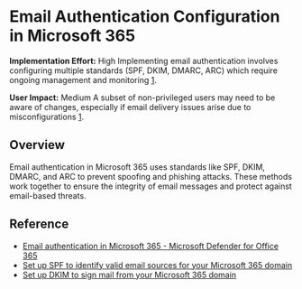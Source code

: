 # Email Authentication Configuration in Microsoft 365

**Implementation Effort:** High
Implementing email authentication involves configuring multiple standards (SPF, DKIM, DMARC, ARC) which require ongoing management and monitoring [1](https://learn.microsoft.com/en-us/defender-office-365/email-authentication-about).

**User Impact:** Medium
A subset of non-privileged users may need to be aware of changes, especially if email delivery issues arise due to misconfigurations [1](https://learn.microsoft.com/en-us/defender-office-365/email-authentication-about).

## Overview
Email authentication in Microsoft 365 uses standards like SPF, DKIM, DMARC, and ARC to prevent spoofing and phishing attacks. These methods work together to ensure the integrity of email messages and protect against email-based threats.

## Reference
- [Email authentication in Microsoft 365 - Microsoft Defender for Office 365](https://learn.microsoft.com/en-us/defender-office-365/email-authentication-about)
- [Set up SPF to identify valid email sources for your Microsoft 365 domain](https://learn.microsoft.com/en-us/defender-office-365/email-authentication-spf-configure)
- [Set up DKIM to sign mail from your Microsoft 365 domain](https://learn.microsoft.com/en-us/defender-office-365/email-authentication-dkim-configure)

